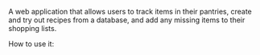 A web application that allows users to track items in their pantries, create and try out recipes from a database, and add any missing items to their shopping lists.


How to use it:

